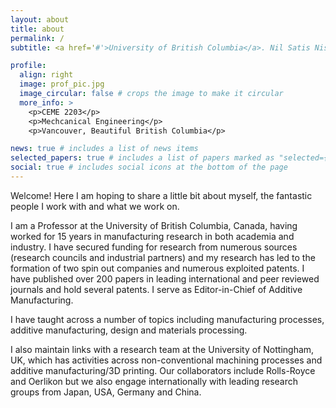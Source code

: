 ```yaml
---
layout: about
title: about
permalink: /
subtitle: <a href='#'>University of British Columbia</a>. Nil Satis Nisi Optimum.

profile:
  align: right
  image: prof_pic.jpg
  image_circular: false # crops the image to make it circular
  more_info: >
    <p>CEME 2203</p>
    <p>Mechcanical Engineering</p>
    <p>Vancouver, Beautiful British Columbia</p>

news: true # includes a list of news items
selected_papers: true # includes a list of papers marked as "selected={true}"
social: true # includes social icons at the bottom of the page
---
```


Welcome! Here I am hoping to share a little bit about myself, the fantastic people I work with and what we work on.

I am a Professor at the University of British Columbia, Canada, having worked for 15 years in manufacturing research in both academia and industry. I have secured funding for research from numerous sources (research councils and industrial partners) and my research has led to the formation of two spin out companies and numerous exploited patents. I have published over 200 papers in leading international and peer reviewed journals and hold several patents. I serve as Editor-in-Chief of Additive Manufacturing.

I have taught across a number of topics including manufacturing processes, additive manufacturing, design and materials processing.

I also maintain links with a research team at the University of Nottingham, UK, which has activities across non-conventional machining processes and additive manufacturing/3D printing. Our collaborators include Rolls-Royce and Oerlikon but we also engage internationally with leading research groups from Japan, USA, Germany and China.
